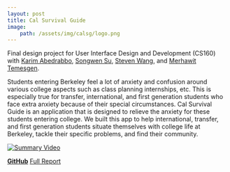 ```yaml
---
layout: post
title: Cal Survival Guide
image:
    path: /assets/img/calsg/logo.png
---
```


Final design project for User Interface Design and Development (CS160) with [Karim Abedrabbo](https://github.com/karimabedrabbo), [Songwen Su](https://github.com/SongwenSu), [Steven Wang](https://github.com/fangchengw), and [Merhawit Temesgen](https://github.com/merhawit2019).

Students entering Berkeley feel a lot of anxiety and confusion around various college aspects such as class planning internships, etc. This is especially true for transfer, international, and first generation students who face extra anxiety because of their special circumstances. Cal Survival Guide is an application that is designed to relieve the anxiety for these students entering college. We built this app to help international, transfer, and first generation students situate themselves with college life at Berkeley, tackle their specific problems, and find their community.

[![Summary Video](https://img.youtube.com/vi/R5P-AVSzUsE/0.jpg)](https://youtu.be/R5P-AVSzUsE)

[**GitHub**](https://github.com/cs160-berkeley/project-fa2020-tasty-bits)
[Full Report](https://drive.google.com/file/d/15YwS3KBWeIltddLmsv1U5Kcz9VboI5un/view?usp=sharing)
